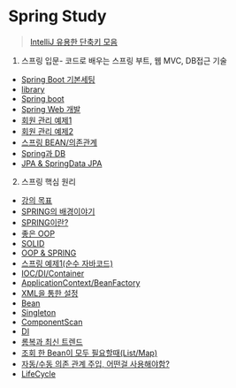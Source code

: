 
# Spring Study

> [IntelliJ 유용한 단축키 모음](Spring1/IntelliJ.md)

1. 스프링 입문- 코드로 배우는 스프링 부트, 웹 MVC, DB접근 기술

- [Spring Boot 기본세팅](Spring1/Setting.md)
- [library](Spring1/Library.md)
- [Spring boot](Spring1/SpringBoot.md)
- [Spring Web 개발](Spring1/SpringWeb.md)
- [회원 관리 예제1](Spring1/Example1.md)
- [회원 관리 예제2](Spring1/Example2.md)
- [스프링 BEAN/의존관계](Spring1/Bean.md)
- [Spring과 DB](Spring1/DB.md)
- [JPA & SpringData JPA](Spring1/JPA.md)

2. 스프링 핵심 원리

- [강의 목표](Spring2/Lecture.md)
- [SPRING의 배경이야기](Spring2/ilovespring.md)
- [SPRING이란?](Spring2/Spring.md)
- [좋은 OOP](Spring2/OOP.md)
- [SOLID](Spring2/SOLID.md)
- [OOP & SPRING](Spring2/Opring.md)
- [스프링 예제1(순수 자바코드)](Spring2/Example1.md)
- [IOC/DI/Container](Spring2/IOC_DI_Container.md)
- [ApplicationContext/BeanFactory](Spring2/ApplicationContext.md)
- [XML을 통한 설정](Spring2/XML.md)
- [Bean](Spring2/Bean.md)
- [Singleton](Spring2/Singleton.md)
- [ComponentScan](Spring2/ComponentScan.md)
- [DI](Spring2/DI.md)
- [롬복과 최신 트렌드](Spring2/Trend.md)
- [조회 한 Bean이 모두 필요할때(List/Map)](Spring2/ListMap.md)
- [자동/수동 의존 관계 주입, 어떤걸 사용해야함?](Spring2/Auto.md)
- [LifeCycle](Spring2/LifeCycle.md)